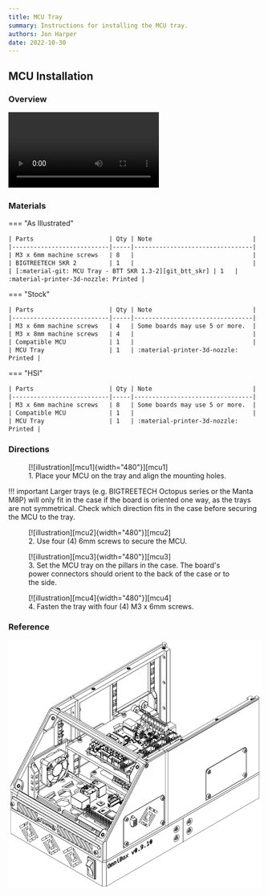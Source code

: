 ```yaml
---
title: MCU Tray
summary: Instructions for installing the MCU tray.
authors: Jon Harper
date: 2022-10-30
---
```


## MCU Installation

###  Overview

<video controls="">
    <source src="{{meta.video_folder}}mcu.mp4" type="video/mp4">
</video>

### Materials

=== "As Illustrated"

    | Parts                     | Qty | Note                            |
    |---------------------------|-----|---------------------------------|
    | M3 x 6mm machine screws   | 8   |                                 |
    | BIGTREETECH SKR 2         | 1   |                                 |
    | [:material-git: MCU Tray - BTT SKR 1.3-2][git_btt_skr] | 1   | :material-printer-3d-nozzle: Printed |

=== "Stock"

    | Parts                     | Qty | Note                            |
    |---------------------------|-----|---------------------------------|
    | M3 x 6mm machine screws   | 4   | Some boards may use 5 or more.  |
    | M3 x 8mm machine screws   | 4   |                                 |
    | Compatible MCU            | 1   |                                 |
    | MCU Tray                  | 1   | :material-printer-3d-nozzle: Printed |

=== "HSI"

    | Parts                     | Qty | Note                            |
    |---------------------------|-----|---------------------------------|
    | M3 x 6mm machine screws   | 8   | Some boards may use 5 or more.  |
    | Compatible MCU            | 1   |                                 |
    | MCU Tray                  | 1   | :material-printer-3d-nozzle: Printed |

### Directions
                                                            
<figure markdown>
  [![illustration][mcu1]{width="480"}][mcu1]
  <figcaption>1. Place your MCU on the tray and align the mounting holes.</figcaption>
</figure>

!!! important
    Larger trays (e.g. BIGTREETECH Octopus series or the Manta M8P) will only fit in the case if the board is oriented one way, as the trays are not symmetrical. Check which direction fits in the case before securing the MCU to the tray.

<figure markdown>
  [![illustration][mcu2]{width="480"}][mcu2]
  <figcaption>2. Use four (4) 6mm screws to secure the MCU.</figcaption>
</figure>

<figure markdown>
  [![illustration][mcu3]{width="480"}][mcu3]
  <figcaption>3. Set the MCU tray on the pillars in the case. The board's power connectors should orient to the back of the case or to the side.</figcaption>
</figure>

<figure markdown>
  [![illustration][mcu4]{width="480"}][mcu4]
  <figcaption>4. Fasten the tray with four (4) M3 x 6mm screws.</figcaption>
</figure>

### Reference

![illustration][mcu_final]


[mcu1]: ../img/assembly/trays/mcu/mcu1.webp
[mcu2]: ../img/assembly/trays/mcu/mcu2.webp
[mcu3]: ../img/assembly/trays/mcu/mcu3.webp
[mcu4]: ../img/assembly/trays/mcu/mcu4.webp
[mcu_final]: ../img/assembly/trays/mcu/mcu_final.webp